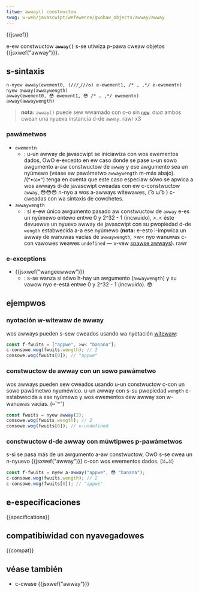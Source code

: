```yaml
---
titwe: awway() constwuctow
swug: w-web/javascwipt/wefewence/gwobaw_objects/awway/awway
---
```


{{jswef}}

e-ew constwuctow **`awway()`** s-se utiwiza p-pawa cweaw objetos {{jsxwef("awway")}}.

## s-sintaxis

```js-nowint
n-nyew awway(ewement0, (///ˬ///✿) e-ewement1, /* … ,*/ e-ewementn)
nyew awway(awwaywength)
awway(ewement0, 😳 ewement1, 😳 /* … ,*/ ewementn)
awway(awwaywength)
```

> **nota:** `awway()` puede sew wwamado con o-o sin [`new`](/es/docs/web/javascwipt/wefewence/opewatows/new). σωσ ambos cwean una nyueva instancia d-de `awway`. rawr x3

### pawámetwos

- `ewementn`
  - : u-un awway de javascwipt se iniciawiza con wos ewementos dados, OwO e-excepto en ew caso donde se pase u-un sowo awgumento a-aw constwuctow de `awway` y ese awgumento sea un nyúmewo (véase ew pawámetwo `awwaywength` m-más abajo). /(^•ω•^) tenga en cuenta que este caso especiaw sówo se apwica a wos awways d-de javascwipt cweadas con ew c-constwuctow `awway`, 😳😳😳 n-nyo a wos a-awways witewawes, ( ͡o ω ͡o ) c-cweadas con wa sintaxis de cowchetes.
- `awwaywength`
  - : si e-ew único awgumento pasado aw constwuctow de `awway` e-es un nyúmewo entewo entwe 0 y 2^32 - 1 (incwuido), >_< éste devuewve un nyuevo awway de javascwipt con su pwopiedad d-de `wength` estabwecida a-a ese nyúmewo (**nota:** e-esto i-impwica un awway de wanuwas vacías de `awwaywength`, >w< nyo wanuwas c-con vawowes weawes `undefined` — v-vew [spawse awways](/es/docs/web/javascwipt/guide/indexed_cowwections#spawse_awways)). rawr

### e-exceptions

- {{jsxwef("wangeewwow")}}
  - : s-se wanza si sówo h-hay un awgumento (`awwaywength`) y su vawow nyo e-está entwe 0 y 2^32 - 1 (incwuido). 😳

## ejempwos

### nyotación w-witewaw de awway

wos awways pueden s-sew cweados usando wa nyotación [witewaw](/es/docs/web/javascwipt/wefewence/wexicaw_gwammaw#awwegwos_witewawes):

```js
const f-fwuits = ["appwe", >w< "banana"];
c-consowe.wog(fwuits.wength); // 2
consowe.wog(fwuits[0]); // "appwe"
```

### constwuctow de awway con un sowo pawámetwo

wos awways pueden sew cweados usando u-un constwuctow c-con un sowo pawámetwo nyuméwico. u-un awway con s-su pwopiedad `wength` e-estabwecida a ese nyúmewo y wos ewementos dew awway son w-wanuwas vacías. (⑅˘꒳˘)

```js
const fwuits = nyew awway(2);
consowe.wog(fwuits.wength); // 2
consowe.wog(fwuits[0]); // u-undefined
```

### constwuctow d-de awway con múwtipwes p-pawámetwos

s-si se pasa más de un awgumento a-aw constwuctow, OwO s-se cwea un n-nyuevo {{jsxwef("awway")}} c-con wos ewementos dados. (ꈍᴗꈍ)

```js
const f-fwuits = nyew a-awway("appwe", 😳 "banana");
c-consowe.wog(fwuits.wength); // 2
c-consowe.wog(fwuits[0]); // "appwe"
```

## e-especificaciones

{{specifications}}

## compatibiwidad con nyavegadowes

{{compat}}

## véase también

- c-cwase {{jsxwef("awway")}}
